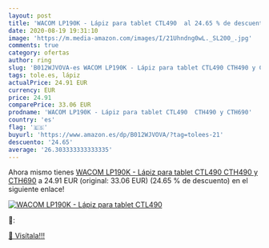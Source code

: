 ```yaml
---
layout: post
title: 'WACOM LP190K - Lápiz para tablet CTL490  al 24.65 % de descuento'
date: 2020-08-19 19:31:10
image: 'https://m.media-amazon.com/images/I/21Uhndng0wL._SL200_.jpg'
comments: true
category: ofertas
author: ring
slug: 'B012WJVOVA-es WACOM LP190K - Lápiz para tablet CTL490 CTH490 y CTH690'
tags: tole.es, lápiz
actualPrice: 24.91 EUR
currency: EUR
price: 24.91
comparePrice: 33.06 EUR
prodname: 'WACOM LP190K - Lápiz para tablet CTL490  CTH490 y CTH690'
country: 'es'
flag: '🇪🇸'
buyurl: 'https://www.amazon.es/dp/B012WJVOVA/?tag=tolees-21'
descuento: '24.65'
average: '26.303333333333335'
---
```


Ahora mismo tienes [WACOM LP190K - Lápiz para tablet CTL490  CTH490 y CTH690](https://www.amazon.es/dp/B012WJVOVA/?tag=tolees-21) a 24.91 EUR (original: 33.06 EUR) (24.65 %  de descuento) en el siguiente enlace!

[![WACOM LP190K - Lápiz para tablet CTL490 ](https://m.media-amazon.com/images/I/21Uhndng0wL._SL200_.jpg)](https://www.amazon.es/dp/B012WJVOVA/?tag=tolees-21)

🔎:


[🛒 Visítala!!!](https://www.amazon.es/dp/B012WJVOVA/?tag=tolees-21)
